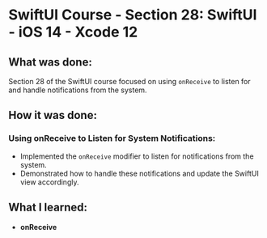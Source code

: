 # SwiftUI Course - Section 28: SwiftUI - iOS 14 - Xcode 12

## What was done:
Section 28 of the SwiftUI course focused on using `onReceive` to listen for and handle notifications from the system.

## How it was done:
### Using onReceive to Listen for System Notifications:
- Implemented the `onReceive` modifier to listen for notifications from the system.
- Demonstrated how to handle these notifications and update the SwiftUI view accordingly.

## What I learned:
- **onReceive**
